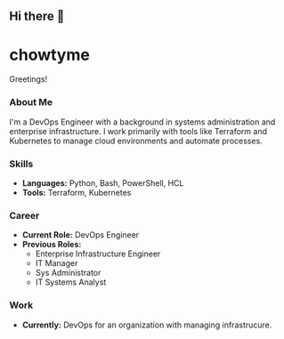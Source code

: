## Hi there 👋

<!--
**chowtyme/chowtyme** is a ✨ _special_ ✨ repository because its `README.md` (this file) appears on your GitHub profile.

Here are some ideas to get you started:

- 🔭 I’m currently working on ...
- 🌱 I’m currently learning ...
- 👯 I’m looking to collaborate on ...
- 🤔 I’m looking for help with ...
- 💬 Ask me about ...
- 📫 How to reach me: ...
- 😄 Pronouns: ...
- ⚡ Fun fact: ...
-->

# chowtyme
Greetings!

### About Me
I'm a DevOps Engineer with a background in systems administration and enterprise infrastructure. I work primarily with tools like Terraform and Kubernetes to manage cloud environments and automate processes.

### Skills
- **Languages:** Python, Bash, PowerShell, HCL
- **Tools:** Terraform, Kubernetes

### Career
- **Current Role:** DevOps Engineer
- **Previous Roles:**
  - Enterprise Infrastructure Engineer
  - IT Manager
  - Sys Administrator
  - IT Systems Analyst

### Work

- **Currently:** DevOps for an organization with managing infrastrucure.